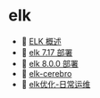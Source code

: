 # elk

* 📄 [ELK 概述](siyuan://blocks/20231110105237-stz3a0r)
* 📄 [elk 7.17 部署](siyuan://blocks/20231110105237-vgmdydx)
* 📄 [elk 8.0.0 部署](siyuan://blocks/20231110105237-lbuh8ql)
* 📄 [elk-cerebro](siyuan://blocks/20231110105237-mczrg7o)
* 📄 [elk优化-日常运维](siyuan://blocks/20231110105237-ldthbxc)

　　‍
